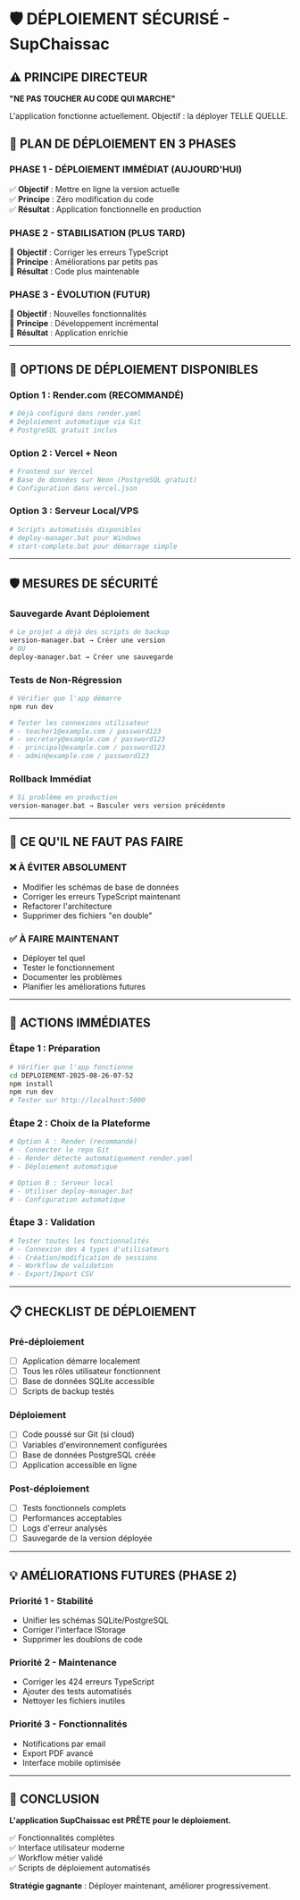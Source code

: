 # 🛡️ DÉPLOIEMENT SÉCURISÉ - SupChaissac

## ⚠️ PRINCIPE DIRECTEUR
**"NE PAS TOUCHER AU CODE QUI MARCHE"**

L'application fonctionne actuellement. Objectif : la déployer TELLE QUELLE.

## 🚀 PLAN DE DÉPLOIEMENT EN 3 PHASES

### **PHASE 1 - DÉPLOIEMENT IMMÉDIAT (AUJOURD'HUI)**
✅ **Objectif** : Mettre en ligne la version actuelle  
✅ **Principe** : Zéro modification du code  
✅ **Résultat** : Application fonctionnelle en production  

### **PHASE 2 - STABILISATION (PLUS TARD)**
🔄 **Objectif** : Corriger les erreurs TypeScript  
🔄 **Principe** : Améliorations par petits pas  
🔄 **Résultat** : Code plus maintenable  

### **PHASE 3 - ÉVOLUTION (FUTUR)**
🚀 **Objectif** : Nouvelles fonctionnalités  
🚀 **Principe** : Développement incrémental  
🚀 **Résultat** : Application enrichie  

---

## 🎯 OPTIONS DE DÉPLOIEMENT DISPONIBLES

### **Option 1 : Render.com (RECOMMANDÉ)**
```bash
# Déjà configuré dans render.yaml
# Déploiement automatique via Git
# PostgreSQL gratuit inclus
```

### **Option 2 : Vercel + Neon**
```bash
# Frontend sur Vercel
# Base de données sur Neon (PostgreSQL gratuit)
# Configuration dans vercel.json
```

### **Option 3 : Serveur Local/VPS**
```bash
# Scripts automatisés disponibles
# deploy-manager.bat pour Windows
# start-complete.bat pour démarrage simple
```

---

## 🛡️ MESURES DE SÉCURITÉ

### **Sauvegarde Avant Déploiement**
```bash
# Le projet a déjà des scripts de backup
version-manager.bat → Créer une version
# OU
deploy-manager.bat → Créer une sauvegarde
```

### **Tests de Non-Régression**
```bash
# Vérifier que l'app démarre
npm run dev

# Tester les connexions utilisateur
# - teacher1@example.com / password123
# - secretary@example.com / password123
# - principal@example.com / password123
# - admin@example.com / password123
```

### **Rollback Immédiat**
```bash
# Si problème en production
version-manager.bat → Basculer vers version précédente
```

---

## 🚨 CE QU'IL NE FAUT PAS FAIRE

### ❌ **À ÉVITER ABSOLUMENT**
- Modifier les schémas de base de données
- Corriger les erreurs TypeScript maintenant
- Refactorer l'architecture
- Supprimer des fichiers "en double"

### ✅ **À FAIRE MAINTENANT**
- Déployer tel quel
- Tester le fonctionnement
- Documenter les problèmes
- Planifier les améliorations futures

---

## 🎯 ACTIONS IMMÉDIATES

### **Étape 1 : Préparation**
```bash
# Vérifier que l'app fonctionne
cd DEPLOIEMENT-2025-08-26-07-52
npm install
npm run dev
# Tester sur http://localhost:5000
```

### **Étape 2 : Choix de la Plateforme**
```bash
# Option A : Render (recommandé)
# - Connecter le repo Git
# - Render détecte automatiquement render.yaml
# - Déploiement automatique

# Option B : Serveur local
# - Utiliser deploy-manager.bat
# - Configuration automatique
```

### **Étape 3 : Validation**
```bash
# Tester toutes les fonctionnalités
# - Connexion des 4 types d'utilisateurs
# - Création/modification de sessions
# - Workflow de validation
# - Export/Import CSV
```

---

## 📋 CHECKLIST DE DÉPLOIEMENT

### **Pré-déploiement**
- [ ] Application démarre localement
- [ ] Tous les rôles utilisateur fonctionnent
- [ ] Base de données SQLite accessible
- [ ] Scripts de backup testés

### **Déploiement**
- [ ] Code poussé sur Git (si cloud)
- [ ] Variables d'environnement configurées
- [ ] Base de données PostgreSQL créée
- [ ] Application accessible en ligne

### **Post-déploiement**
- [ ] Tests fonctionnels complets
- [ ] Performances acceptables
- [ ] Logs d'erreur analysés
- [ ] Sauvegarde de la version déployée

---

## 💡 AMÉLIORATIONS FUTURES (PHASE 2)

### **Priorité 1 - Stabilité**
- Unifier les schémas SQLite/PostgreSQL
- Corriger l'interface IStorage
- Supprimer les doublons de code

### **Priorité 2 - Maintenance**
- Corriger les 424 erreurs TypeScript
- Ajouter des tests automatisés
- Nettoyer les fichiers inutiles

### **Priorité 3 - Fonctionnalités**
- Notifications par email
- Export PDF avancé
- Interface mobile optimisée

---

## 🎉 CONCLUSION

**L'application SupChaissac est PRÊTE pour le déploiement.**

✅ Fonctionnalités complètes  
✅ Interface utilisateur moderne  
✅ Workflow métier validé  
✅ Scripts de déploiement automatisés  

**Stratégie gagnante** : Déployer maintenant, améliorer progressivement.
